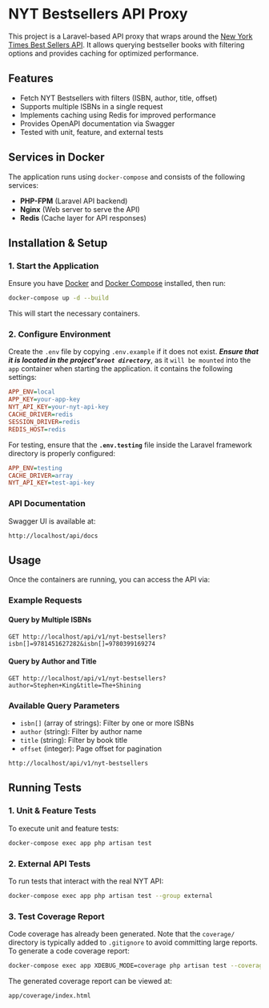 # NYT Bestsellers API Proxy

This project is a Laravel-based API proxy that wraps around the
[New York Times Best Sellers API](
https://developer.nytimes.com/docs/books-product/1/routes/lists/best-sellers/history.json/get
). It allows querying bestseller books with filtering options and provides caching for optimized performance.

## Features
- Fetch NYT Bestsellers with filters (ISBN, author, title, offset)
- Supports multiple ISBNs in a single request
- Implements caching using Redis for improved performance
- Provides OpenAPI documentation via Swagger
- Tested with unit, feature, and external tests

## Services in Docker
The application runs using `docker-compose` and consists of the following services:
- **PHP-FPM** (Laravel API backend)
- **Nginx** (Web server to serve the API)
- **Redis** (Cache layer for API responses)

## Installation & Setup
### 1. Start the Application
Ensure you have [Docker](https://www.docker.com/) and 
[Docker Compose](https://docs.docker.com/compose/) installed, then run:

```sh
docker-compose up -d --build
```

This will start the necessary containers.

### 2. Configure Environment
Create the `.env` file by copying `.env.example` if it does not exist.
***Ensure that it is located in the project's`root directory`***, as it `will be mounted` into the `app` 
container when starting the application. it contains the following settings:

```ini
APP_ENV=local
APP_KEY=your-app-key
NYT_API_KEY=your-nyt-api-key
CACHE_DRIVER=redis
SESSION_DRIVER=redis
REDIS_HOST=redis
```

For testing, ensure that the **`.env.testing`** file inside the Laravel framework directory is properly configured:

```ini
APP_ENV=testing
CACHE_DRIVER=array
NYT_API_KEY=test-api-key
```

### API Documentation
Swagger UI is available at:

```
http://localhost/api/docs
```

## Usage
Once the containers are running, you can access the API via:

### Example Requests
#### Query by Multiple ISBNs
```
GET http://localhost/api/v1/nyt-bestsellers?isbn[]=9781451627282&isbn[]=9780399169274
```
#### Query by Author and Title
```
GET http://localhost/api/v1/nyt-bestsellers?author=Stephen+King&title=The+Shining
```

### Available Query Parameters
- `isbn[]` (array of strings): Filter by one or more ISBNs
- `author` (string): Filter by author name
- `title` (string): Filter by book title
- `offset` (integer): Page offset for pagination

```
http://localhost/api/v1/nyt-bestsellers
```

## Running Tests
### 1. Unit & Feature Tests
To execute unit and feature tests:

```sh
docker-compose exec app php artisan test
```

### 2. External API Tests
To run tests that interact with the real NYT API:

```sh
docker-compose exec app php artisan test --group external
```

### 3. Test Coverage Report
Code coverage has already been generated. Note that the `coverage/` directory is typically added to `.gitignore` to avoid committing large reports.
To generate a code coverage report:

```sh
docker-compose exec app XDEBUG_MODE=coverage php artisan test --coverage-html coverage
```

The generated coverage report can be viewed at:

```
app/coverage/index.html
```
